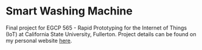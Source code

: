 # Smart Washing Machine
Final project for EGCP 565 - Rapid Prototyping for the Internet of Things (IoT) at California State University, Fullerton. Project details can be found on my personal website [here](https://tkheang.wordpress.com/portfolio/smart-washing-machine/).

